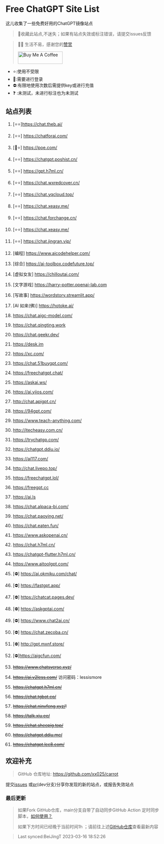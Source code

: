 # Free ChatGPT Site List

这儿收集了一些免费好用的ChatGPT镜像站点
> 🤭收藏此站点,不迷失；如果有站点失效或标注错误，请提交issues反馈

> 🧡🧡 生活不易，感谢您的[赞赏](https://xx025.github.io/pages/zs/)
>
><a href="https://xx025.github.io/pages/zs/" target="_blank"><img src="https://cdn.buymeacoffee.com/buttons/v2/default-blue.png" alt="Buy Me A Coffee" style="height: 40px !important;width: 145px !important;" ></a>

- ⭐:使用不受限
- 🔑:需要进行登录
- ⛔:有限地使用次数后需提供key或进行充值
- ❓ :未测试，未进行标注也为未测试

## 站点列表

1. [⭐⭐]https://chat.theb.ai/

2. [⭐⭐] https://chatforai.com/

3. [🔑⭐] https://poe.com/

4. [⭐⭐] https://chatgpt.poshist.cn/

5. [⭐⭐] https://gpt.h7ml.cn/

6. [⭐⭐] https://chat.wxredcover.cn/

7. [⭐⭐] https://chat.yqcloud.top/

8. [⭐⭐] https://chat.xeasy.me/

9. [⭐⭐] https://chat.forchange.cn/

10. [⭐⭐] https://chat.xeasy.me/

11. [⭐⭐] https://chat.jingran.vip/

12. [编程] https://www.aicodehelper.com/

13. [综合] https://ai-toolbox.codefuture.top/

14. [虚拟女友] https://chilloutai.com/

15. [文字游戏] https://harry-potter.openai-lab.com

16. [写故事] https://wordstory.streamlit.app/

17. [AI 如来(佛)] https://hotoke.ai/

18. https://chat.aigc-model.com/

19. https://chat.qingting.work

20. https://chat.geekr.dev/

21. https://desk.im

22. https://xc.com/

23. https://chat.51buygpt.com/

24. https://freechatgpt.chat/

25. https://askai.ws/

26. https://ai.yiios.com/

27. http://chat.apigpt.cn/

28. https://94gpt.com/

29. https://www.teach-anything.com/

30. http://itecheasy.com.cn/

31. https://trychatgp.com/

32. https://chatgpt.ddiu.io/

33. https://ai117.com/

34. http://chat.livepo.top/

35. https://freechatgpt.lol/

36. https://freegpt.cc

37. https://ai.ls

38. https://chat.alpaca-bi.com/

39. https://chat.paoying.net/

40. https://chat.eaten.fun/

41. https://www.askopenai.cn/

42. https://chat.h7ml.cn/

43. https://chatgpt-flutter.h7ml.cn/

44. https://www.aitoolgpt.com/

45. [⛔] https://ai.okmiku.com/chat/

46. [⛔] https://fastgpt.app/

47. [⛔] https://chatcat.pages.dev/

48. [⛔] https://askgptai.com/

49. [⛔] https://www.chat2ai.cn/

50. [⛔] https://chat.zecoba.cn/

51. [⛔] http://gpt.mxnf.store/

52. [⛔]https://aigcfun.com/

53. ~~https://www.chatsverse.xyz/~~

54. ~~https://ai.v2less.com/~~ 访问密码：lessismore

55. ~~https://chatgpt.h7ml.cn/~~

56. ~~https://chat.tgbot.co/~~

57. ~~https://chat.ninvfeng.xyz/!~~

58. ~~https://talk.xiu.ee/~~

59. ~~https://chat.sheepig.top/~~

60. ~~https://chatgpt.ddiu.me/~~

61. ~~https://chatgpt.lcc8.com/~~

## 欢迎补充

> GitHub 仓库地址: https://github.com/xx025/carrot

提交[issues](https://github.com/xx025/carrot/issues)
或[pr](https://github.com/xx025/carrot/blob/dev/develop.md#向dev分支提交更改)(dev分支)分享你发现的新的站点，或报告失效站点

### 最后更新

> 如果Fork GitHub仓库，main分支自带了自动同步GitHub Action
> 定时同步脚本，[如何使用？](https://github.com/xx025/carrot/blob/dev/develop.md)
>
> 如果下方时间已经晚于当前时间1h ；请前往上述[GitHub仓库](https://github.com/xx025/carrot)查看最新内容
> 

>Last synced:BeiJingT 2023-03-16 18:52:26
